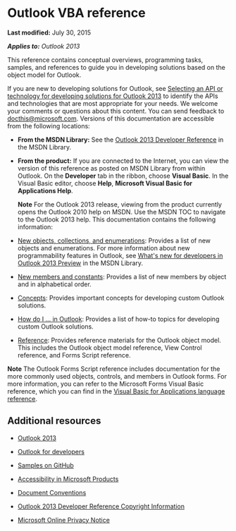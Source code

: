 
# Outlook VBA reference

 **Last modified:** July 30, 2015

 _**Applies to:** Outlook 2013_

This reference contains conceptual overviews, programming tasks, samples, and references to guide you in developing solutions based on the object model for Outlook.

If you are new to developing solutions for Outlook, see  [Selecting an API or technology for developing solutions for Outlook 2013](http://msdn.microsoft.com/library/01a46083-03d0-4333-920c-01a9f17f68cb.aspx) to identify the APIs and technologies that are most appropriate for your needs.
We welcome your comments or questions about this content. You can send feedback to  [docthis@microsoft.com](mailto:docthis@microsoft.com).
Versions of this documentation are accessible from the following locations:

-  **From the MSDN Library:** See the [Outlook 2013 Developer Reference](75e4ad96-62a2-49d2-bc51-48ceab50634c.md) in the MSDN Library.
    
-  **From the product:** If you are connected to the Internet, you can view the version of this reference as posted on MSDN Library from within Outlook. On the **Developer** tab in the ribbon, choose **Visual Basic**. In the Visual Basic editor, choose  **Help**,  **Microsoft Visual Basic for Applications Help**. 
    
     **Note**  For the Outlook 2013 release, viewing from the product currently opens the Outlook 2010 help on MSDN. Use the MSDN TOC to navigate to the Outlook 2013 help.
This documentation contains the following information:

-  [New objects, collections, and enumerations](a42dd273-4599-9bd8-77d9-773bebb5a528.md): Provides a list of new objects and enumerations. For more information about new programmability features in Outlook, see  [What's new for developers in Outlook 2013 Preview](http://msdn.microsoft.com/library/4c6d44d2-238b-42d8-896b-51d513c9e14c.aspx) in the MSDN Library.
    
-  [New members and constants](2275105c-9248-e577-cddc-c94cfa8ef429.md): Provides a list of new members by object and in alphabetical order.
    
-  [Concepts](98b66ea0-ef43-fda8-8893-b49cef9c28da.md): Provides important concepts for developing custom Outlook solutions.
    
-  [How do I ... in Outlook](3c33646d-e5c2-3103-b219-487ffe23357f.md): Provides a list of how-to topics for developing custom Outlook solutions.
    
-  [Reference](73221b13-d8d8-99b8-3394-b95dbbfd5ddc.md): Provides reference materials for the Outlook object model. This includes the Outlook object model reference, View Control reference, and Forms Script reference.
    

 **Note**  The Outlook Forms Script reference includes documentation for the more commonly used objects, controls, and members in Outlook forms. For more information, you can refer to the Microsoft Forms Visual Basic reference, which you can find in the  [Visual Basic for Applications language reference](http://msdn.microsoft.com/library/9c1e8386-0309-c52c-856b-963220382eb8%28Office.15%29.aspx).


## Additional resources


-  [Outlook 2013](http://msdn.microsoft.com/library/59d639e4-d171-4556-a1b9-bf9ecb1f85cf.aspx)
    
-  [Outlook for developers](http://msdn.microsoft.com/en-us/office/aa905455.aspx)
    
-  [Samples on GitHub](https://github.com/OfficeDev)
    
-  [Accessibility in Microsoft Products](http://www.microsoft.com/enable/products/default.aspx)
    
-  [Document Conventions](http://msdn.microsoft.com/en-us/office/aa905365.aspx)
    
-  [Outlook 2013 Developer Reference Copyright Information](http://msdn.microsoft.com/library/3d692894-a0c1-b9dc-1196-07ecaa72afee.aspx)
    
-  [Microsoft Online Privacy Notice](http://privacy.microsoft.com/en-us/default.mspx)
    

